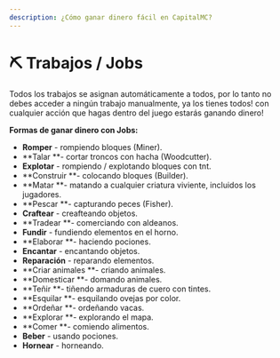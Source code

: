 ```yaml
---
description: ¿Cómo ganar dinero fácil en CapitalMC?
---
```


# ⛏ Trabajos / Jobs

Todos los trabajos se asignan automáticamente a todos, por lo tanto no debes acceder a ningún trabajo manualmente, ya los tienes todos! con cualquier acción que hagas dentro del juego estarás ganando dinero!

**Formas de ganar dinero con Jobs:**

* **Romper** - rompiendo bloques (Miner).
* **Talar **- cortar troncos con hacha (Woodcutter).
* **Explotar** - rompiendo / explotando bloques con tnt.
* **Construir **- colocando bloques (Builder).
* **Matar **- matando a cualquier criatura viviente, incluidos los jugadores.
* **Pescar **- capturando peces (Fisher).
* **Craftear** - creafteando objetos.
* **Tradear **- comerciando con aldeanos.
* **Fundir** - fundiendo elementos en el horno.
* **Elaborar **- haciendo pociones.
* **Encantar** - encantando objetos.
* **Reparación** - reparando elementos.
* **Criar animales **- criando animales.
* **Domesticar **- domando animales.
* **Teñir **- tiñendo armaduras de cuero con tintes.
* **Esquilar **- esquilando ovejas por color.
* **Ordeñar **- ordeñando vacas.
* **Explorar **- explorando el mapa.
* **Comer **- comiendo alimentos.
* **Beber** - usando pociones.
* **Hornear** - horneando.
